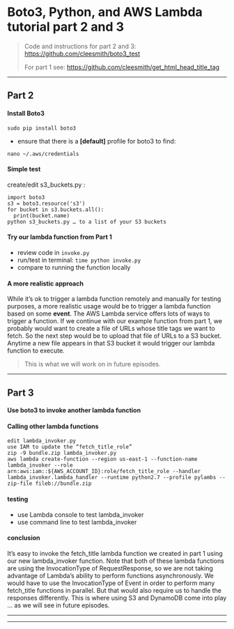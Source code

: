 # Boto3, Python, and AWS Lambda tutorial part 2 and 3

> Code and instructions for part 2 and 3:
> https://github.com/cleesmith/boto3_test
>
> For part 1 see:
> https://github.com/cleesmith/get_html_head_title_tag

***

## Part 2

#### Install Boto3
```
sudo pip install boto3
```
* ensure that there is a **[default]** profile for boto3 to find:
```
nano ~/.aws/credentials
```

#### Simple test
create/edit s3_buckets.py :
```
import boto3
s3 = boto3.resource('s3')
for bucket in s3.buckets.all():
  print(bucket.name)
python s3_buckets.py … to a list of your S3 buckets
```

#### Try our lambda function from Part 1
* review code in ```invoke.py```
* run/test in terminal: ```time python invoke.py```
* compare to running the function locally

#### A more realistic approach
While it’s ok to trigger a lambda function remotely and manually for testing purposes,
a more realistic usage would be to trigger a lambda function based on some **event**.
The AWS Lambda service offers lots of ways to trigger a function.
If we continue with our example function from part 1, we probably would want to create
a file of URLs whose title tags we want to fetch.  So the next step would be to upload
that file of URLs to a S3 bucket.  Anytime a new file appears in that S3 bucket it
would trigger our lambda function to execute.

> This is what we will work on in future episodes.

***

## Part 3

#### Use boto3 to invoke another lambda function

#### Calling other lambda functions
```
edit lambda_invoker.py
use IAM to update the “fetch_title_role”
zip -9 bundle.zip lambda_invoker.py
aws lambda create-function --region us-east-1 --function-name lambda_invoker --role arn:aws:iam::${AWS_ACCOUNT_ID}:role/fetch_title_role --handler lambda_invoker.lambda_handler --runtime python2.7 --profile pylambs --zip-file fileb://bundle.zip
```

#### testing
* use Lambda console to test lambda_invoker
* use command line to test lambda_invoker

#### conclusion
It’s easy to invoke the fetch_title lambda function we created in part 1 using our new lambda_invoker function.
Note that both of these lambda functions are using the InvocationType of RequestResponse,
so we are not taking advantage of Lambda’s ability to perform functions asynchronously.
We would have to use the InvocationType of Event in order to perform many fetch_title functions in parallel.
But that would also require us to handle the responses differently.
This is where using S3 and DynamoDB come into play … as we will see in future episodes.

***
***
